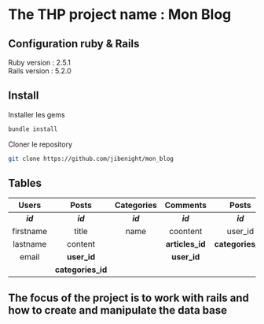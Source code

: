 # The THP project name : Mon Blog

## Configuration ruby & Rails

Ruby version : 2.5.1
<br>
Rails version : 5.2.0

## Install

Installer les gems
```sh
bundle install
```
Cloner le repository
```sh
git clone https://github.com/jibenight/mon_blog
```

## Tables

| Users    |    Posts          |  Categories | Comments        |    Posts          |
|:--------:|:-----------------:|:-----------:|:---------------:|:-----------------:|
| _**id**_ | _**id**_          | _**id**_    | _**id**_        | _**id**_          |
| firstname| title             | name        | coontent        | user_id           |
| lastname | content           |             | **articles_id** | **categories_id** |
| email    | **user_id**       |             | **user_id**     |                   |      
|          | **categories_id** |             | 


## The focus of the project is to work with rails and how to create and manipulate the data base
